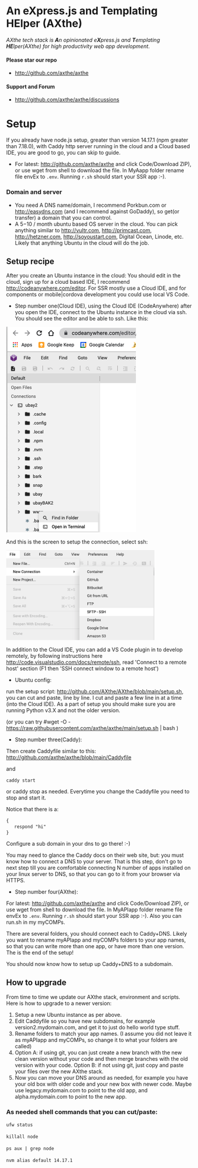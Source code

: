 # An eXpress.js and Templating HElper (AXthe)
<i>AXthe tech stack is <b>A</b>n opinionated e<b>X</b>press.js and <b>T</b>emplating <b>HE</b>lper(AXthe) for high productivity web app development</i>.
#### Please star our repo
- http://github.com/axthe/axthe
 
#### Support and Forum
- http://github.com/axthe/axthe/discussions
 
# Setup
If you already have node.js setup, greater than version 14.17.1 (npm greater than 7.18.0), with Caddy http server running in the cloud and a Cloud based IDE, you are good to go, you can skip to guide.
 
- For latest: http://github.com/axthe/axthe and click Code/Download ZIP), or use wget from shell to download the file.
In MyAapp folder rename file envEx to ```.env```. Running ```r.sh``` should start your SSR app :-).
 
 
### Domain and server
- You need A DNS name/domain, I recommend Porkbun.com or http://easydns.com (and I recommend against GoDaddy), so get(or transfer) a domain that you can control.
- A $5-$10 / month ubuntu based OS server in the cloud. You can pick anything similar to http://vultr.com, http://primcast.com, http://hetzner.com, http://soyoustart.com, Digital Ocean, Linode, etc. Likely that anything Ubuntu in the cloud will do the job.
 
 
## Setup recipe
After you create an Ubuntu instance in the cloud:
You should edit in the cloud, sign up for a cloud based IDE, I recommend http://codeanywhere.com/editor. For SSR mostly use a Cloud IDE, and for components or mobile|cordova development you could use local VS Code.
 
- Step number one(Cloud IDE), using the Cloud IDE (CodeAnywhere) after you open the IDE, connect to the Ubuntu instance in the cloud via ssh. You should see the editor and be able to ssh. Like this:
 
<img src="ide.png" />
 
And this is the screen to setup the connection, select ssh:
 
<img src="ide_setup.png" width="400"/>
 
 
In addition to the Cloud IDE, you can add a VS Code plugin in to develop remotely, by following instructions here http://code.visualstudio.com/docs/remote/ssh, read 'Connect to a remote host' section (F1 then 'SSH connect window to a remote host')
 
- Ubuntu config:
 
run the setup script: http://github.com/AXthe/AXthe/blob/main/setup.sh, you can cut and paste, line by line. I cut and paste a few line in at a time (into the Cloud IDE). As a part of setup you should make sure you are running Python v3.X and not the older version.
 
(or you can try #wget -O - https://raw.githubusercontent.com/axthe/axthe/main/setup.sh | bash )
 
 
- Step number three(Caddy):
 
Then create Caddyfile similar to this:
http://github.com/axthe/axthe/blob/main/Caddyfile
 
and
```
caddy start
```
or caddy stop as needed. Everytime you change the Caddyfile you need to stop and start it.
 
Notice that there is a:
```
{
   respond "hi"
}
```
 
Configure a sub domain in your dns to go there! :-)
 
You may need to glance the Caddy docs on their web site, but: you must know how to connect a DNS to your server. That is this step, don't go to next step till you are comfortable connecting N number of apps installed on your linux server to DNS, so that you can go to it from your browser via HTTPS.
 
- Step number four(AXthe):
 
For latest: http://github.com/axthe/axthe and click Code/Download ZIP), or use wget from shell to download the file.
In MyAPIapp folder rename file envEx to ```.env```. Running ```r.sh``` should start your SSR app :-). Also you can run.sh in my myCOMPs.
 
There are several folders, you should connect each to Caddy+DNS. Likely you want to rename myAPIapp and myCOMPs folders to your app names, so that you can write more than one app, or have more than one version. The is the end of the setup!
 
You should now know how to setup up Caddy+DNS to a subdomain.
 
## How to upgrade
 
From time to time we update our AXthe stack, environment and scripts. Here is how to upgrade to a newer version:
1. Setup a new Ubuntu instance as per above.
2. Edit Caddyfile so you have new subdomains, for example version2.mydomain.com, and get it to just do hello world type stuff.
3. Rename folders to match your app names. (I assume you did not leave it as myAPIapp and myCOMPs, so change it to what your folders are called)
4. Option A: if using git, you can just create a new branch with the new clean version without your code and then merge branches with the old version with your code.
Option B: if not using git, just copy and paste your files over the new AXthe stack.
5. Now you can move your DNS around as needed, for example you have your old box with older code and your new box with newer code. Maybe use legacy.mydomain.com to point to the old app, and alpha.mydomain.com to point to the new app.
 
 
### As needed shell commands that you can cut/paste:
 
```
ufw status
 
killall node
 
ps aux | grep node
 
nvm alias default 14.17.1
```
 
